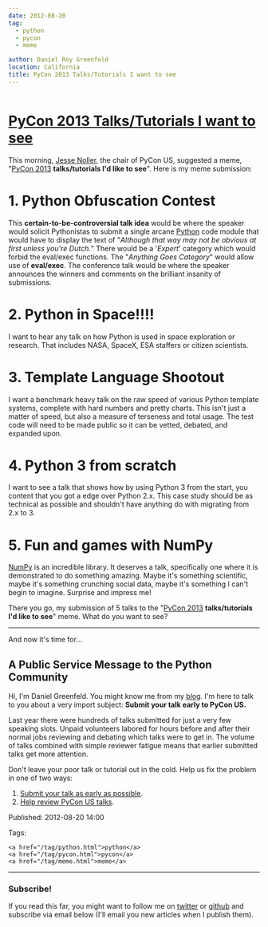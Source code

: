 ```yaml
---
date: 2012-08-20
tag:
  - python
  - pycon
  - meme

author: Daniel Roy Greenfeld
location: California
title: PyCon 2013 Talks/Tutorials I want to see
---
```


<div class="twelve wide column">
  <h1 class="ui block header">
    <div class="content">
      <a href="/pycon-2013-talks-tutorials-i-want-to-see.html"
        >PyCon 2013 Talks/Tutorials I want to see</a
      >
    </div>
  </h1>
  <p>
    This morning,
    <a href="http://jessenoller.com/" target="_blank">Jesse Noller</a>, the
    chair of PyCon US, suggested a meme, "<a
      href="https://us.pycon.org/2013"
      target="_blank"
      >PyCon 2013</a
    >
    <strong>talks/tutorials I'd like to see</strong>". Here is my meme
    submission:
  </p>
  <h1 id="1-python-obfuscation-contest">1. Python Obfuscation Contest</h1>
  <p>
    This <strong>certain-to-be-controversial talk idea</strong> would be where
    the speaker would solicit Pythonistas to submit a single arcane
    <a href="http://python.org" target="_blank">Python</a> code module that
    would have to display the text of "<em
      >Although that way may not be obvious at first unless you're Dutch.</em
    >" There would be a '<em>Expert</em>' category which would forbid the
    eval/exec functions. The "<em>Anything Goes Category</em>" would allow use
    of <strong>eval/exec</strong>. The conference talk would be where the
    speaker announces the winners and comments on the brilliant insanity of
    submissions.
  </p>
  <h1 id="2-python-in-space">2. Python in Space!!!!</h1>
  <p>
    I want to hear any talk on how Python is used in space exploration or
    research. That includes NASA, SpaceX, ESA staffers or citizen scientists.
  </p>
  <h1 id="3-template-language-shootout">3. Template Language Shootout</h1>
  <p>
    I want a benchmark heavy talk on the raw speed of various Python template
    systems, complete with hard numbers and pretty charts. This isn't just a
    matter of speed, but also a measure of terseness and total usage. The test
    code will need to be made public so it can be vetted, debated, and expanded
    upon.
  </p>
  <h1 id="4-python-3-from-scratch">4. Python 3 from scratch</h1>
  <p>
    I want to see a talk that shows how by using Python 3 from the start, you
    content that you got a edge over Python 2.x. This case study should be as
    technical as possible and shouldn't have anything do with migrating from 2.x
    to 3.
  </p>
  <h1 id="5-fun-and-games-with-numpy">5. Fun and games with NumPy</h1>
  <p>
    <a href="http://numpy.scipy.org/" target="_blank">NumPy</a> is an incredible
    library. It deserves a talk, specifically one where it is demonstrated to do
    something amazing. Maybe it's something scientific, maybe it's something
    crunching social data, maybe it's something I can't begin to imagine.
    Surprise and impress me!
  </p>
  <p>
    There you go, my submission of 5 talks to the "<a
      href="https://us.pycon.org/2013"
      target="_blank"
      >PyCon 2013</a
    >
    <strong>talks/tutorials I'd like to see</strong>" meme. What do you want to
    see?
  </p>
  <hr />
  <p>And now it's time for...</p>
  <h2 id="a-public-service-message-to-the-python-community">
    A Public Service Message to the Python Community
  </h2>
  <p>
    Hi, I'm Daniel Greenfeld. You might know me from my
    <a href="https://pydanny.com" target="_blank">blog</a>. I'm here to talk to
    you about a very import subject:
    <strong>Submit your talk early to PyCon US.</strong>
  </p>
  <p>
    Last year there were hundreds of talks submitted for just a very few
    speaking slots. Unpaid volunteers labored for hours before and after their
    normal jobs reviewing and debating which talks were to get in. The volume of
    talks combined with simple reviewer fatigue means that earlier submitted
    talks get more attention.
  </p>
  <p>
    Don't leave your poor talk or tutorial out in the cold. Help us fix the
    problem in one of two ways:
  </p>
  <ol>
    <li>
      <a href="https://us.pycon.org/2013/speaking/cfp" target="_blank"
        >Submit your talk as early as possible</a
      >.
    </li>
    <li>
      <a
        href="http://pycon.blogspot.com/2012/07/i-want-you-for-pycon-program-commitee.html"
        target="_blank"
        >Help review PyCon US talks</a
      >.
    </li>
  </ol>
  <p>Published: 2012-08-20 14:00</p>
  <p>
    Tags:

    <a href="/tag/python.html">python</a>
    <a href="/tag/pycon.html">pycon</a>
    <a href="/tag/meme.html">meme</a>
  </p>
  <hr />
  <h3 class="ui header">Subscribe!</h3>
  <p>
    If you read this far, you might want to follow me on
    <a href="https://twitter.com/pydanny">twitter</a> or
    <a href="https://github.com/pydanny">github</a> and subscribe via email
    below (I'll email you new articles when I publish them).
  </p>
   
</div>
